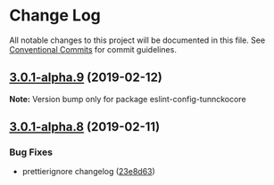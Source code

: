 # Change Log

All notable changes to this project will be documented in this file.
See [Conventional Commits](https://conventionalcommits.org) for commit guidelines.

## [3.0.1-alpha.9](https://github.com/tunnckoCore/hq/compare/eslint-config-tunnckocore@3.0.1-alpha.8...eslint-config-tunnckocore@3.0.1-alpha.9) (2019-02-12)

**Note:** Version bump only for package eslint-config-tunnckocore





## [3.0.1-alpha.8](https://github.com/tunnckoCore/hq/compare/eslint-config-tunnckocore@3.0.1-alpha.7...eslint-config-tunnckocore@3.0.1-alpha.8) (2019-02-11)


### Bug Fixes

* prettierignore changelog ([23e8d63](https://github.com/tunnckoCore/hq/commit/23e8d63))
